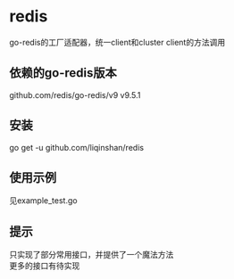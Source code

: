 # redis
go-redis的工厂适配器，统一client和cluster client的方法调用  

## 依赖的go-redis版本  
github.com/redis/go-redis/v9 v9.5.1  

## 安装  
go get -u github.com/liqinshan/redis  

## 使用示例  
见example_test.go  

## 提示  
只实现了部分常用接口，并提供了一个魔法方法  
更多的接口有待实现    
